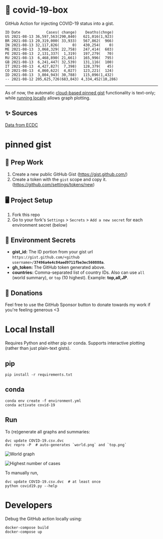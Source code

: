 # 🏥 covid-19-box

GitHub Action for injecting COVID-19 status into a gist.

```
ID Date            Cases( change)    Deaths(chnge)
US 2021-08-13 36,597,563(290,840)   621,016(1,923)
BR 2021-08-13 20,319,000( 33,933)   567,862(  966)
IN 2021-08-13 32,117,826(      0)   430,254(    0)
ME 2021-08-13  3,068,329( 22,758)   247,414(  603)
PE 2021-08-13  2,131,337(  1,319)   197,279(   70)
RU 2021-08-13  6,468,890( 21,661)   165,996(  795)
GB 2021-08-13  6,241,447( 32,539)   131,116(  100)
IT 2021-08-13  4,427,827(  7,398)   128,379(   45)
CO 2021-08-13  4,860,622(  4,027)   123,221(  124)
ID 2021-08-13  3,804,943( 30,788)   115,096(1,432)
-- 2021-08-12 205,625,726(683,843) 4,334,452(10,286)
```

---

As of now, the automatic [cloud-based pinned gist](#pinned-gist) functionality is text-only;
while [running locally](#local-install) allows graph plotting.

## ✨ Sources

[Data from ECDC](https://www.ecdc.europa.eu/en/publications-data/download-todays-data-geographic-distribution-covid-19-cases-worldwide)

# pinned gist

## 🎒 Prep Work
1. Create a new public GitHub Gist (https://gist.github.com/)
1. Create a token with the `gist` scope and copy it. (https://github.com/settings/tokens/new)

## 🖥 Project Setup
1. Fork this repo
1. Go to your fork's `Settings` > `Secrets` > `Add a new secret` for each environment secret (below)

## 🤫 Environment Secrets
- **gist_id:** The ID portion from your gist url `https://gist.github.com/<github username>/`**`37496a4e4c84aed9711fbe3ec560888a`**.
- **gh_token:** The GitHub token generated above.
- **countries:** Comma-separated list of country IDs. Also can use `all` (world summary), or `top` (10 highest). Example: **top,all,JP**.

## 💸 Donations

Feel free to use the GitHub Sponsor button to donate towards my work if you're feeling generous <3

# Local Install

Requires Python and either pip or conda. Supports interactive plotting (rather than just plain-text gists).

## pip

```
pip install -r requirements.txt
```

## conda

```
conda env create -f environment.yml
conda activate covid-19
```

## Run

To (re)generate all graphs and summaries:

```
dvc update COVID-19.csv.dvc
dvc repro -P  # auto-generates `world.png` and `top.png`
```

![World graph](world.png)

![Highest number of cases](top.png)

To manually run,

```
dvc update COVID-19.csv.dvc  # at least once
python covid19.py --help
```

# Developers

Debug the GitHub action locally using:

```
docker-compose build
docker-compose up
```
